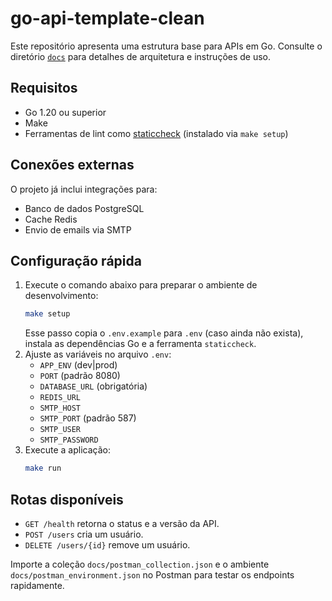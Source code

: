 # go-api-template-clean

Este repositório apresenta uma estrutura base para APIs em Go.
Consulte o diretório [`docs`](docs/README.md) para detalhes de arquitetura e instruções de uso.

## Requisitos

- Go 1.20 ou superior
- Make
- Ferramentas de lint como [staticcheck](https://staticcheck.io) (instalado via `make setup`)

## Conexões externas

O projeto já inclui integrações para:

- Banco de dados PostgreSQL
- Cache Redis
- Envio de emails via SMTP

## Configuração rápida

1. Execute o comando abaixo para preparar o ambiente de desenvolvimento:
   ```bash
   make setup
   ```
   Esse passo copia o `.env.example` para `.env` (caso ainda não exista), instala as dependências Go e a ferramenta `staticcheck`.
2. Ajuste as variáveis no arquivo `.env`:
   - `APP_ENV` (dev|prod)
   - `PORT` (padrão 8080)
   - `DATABASE_URL` (obrigatória)
   - `REDIS_URL`
   - `SMTP_HOST`
   - `SMTP_PORT` (padrão 587)
   - `SMTP_USER`
   - `SMTP_PASSWORD`
3. Execute a aplicação:
   ```bash
   make run
   ```

## Rotas disponíveis

- `GET /health` retorna o status e a versão da API.
- `POST /users` cria um usuário.
- `DELETE /users/{id}` remove um usuário.

Importe a coleção `docs/postman_collection.json` e o ambiente `docs/postman_environment.json` no Postman para testar os endpoints rapidamente.
